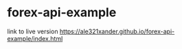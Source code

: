 # forex-api-example
link to live version https://ale321xander.github.io/forex-api-example/index.html
